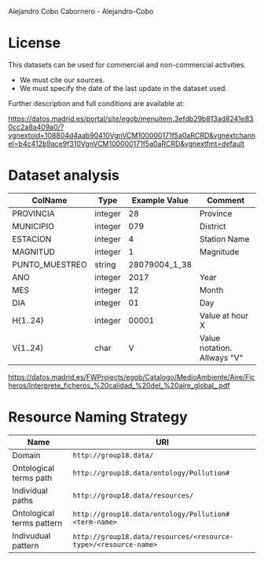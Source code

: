 Alejandro Cobo Cabornero - Alejandro-Cobo

# License

This datasets can be used for commercial and non-commercial activities.

- We must cite our sources.
- We must specify the date of the last update in the dataset used.

Further description and full conditions are available at:

https://datos.madrid.es/portal/site/egob/menuitem.3efdb29b813ad8241e830cc2a8a409a0/?vgnextoid=108804d4aab90410VgnVCM100000171f5a0aRCRD&vgnextchannel=b4c412b9ace9f310VgnVCM100000171f5a0aRCRD&vgnextfmt=default


# Dataset analysis

| ColName        | Type    | Example Value | Comment                     |
|----------------|---------|---------------|-----------------------------|
| PROVINCIA      | integer | 28            | Province                    |
| MUNICIPIO      | integer | 079           | District                    |
| ESTACION       | integer | 4             | Station Name                |
| MAGNITUD       | integer | 1             | Magnitude                   |
| PUNTO_MUESTREO | string  | 28079004_1_38 |                             |
| ANO            | integer | 2017          | Year                        |
| MES            | integer | 12            | Month                       |
| DIA            | integer | 01            | Day                         |
| H{1..24}       | integer | 00001         | Value at hour X             |
| V{1..24}       | char    | V             | Value notation. Allways "V" |

https://datos.madrid.es/FWProjects/egob/Catalogo/MedioAmbiente/Aire/Ficheros/Interprete_ficheros_%20calidad_%20del_%20aire_global_.pdf

# Resource Naming Strategy

| Name                      | URI                                                              |
|---------------------------|------------------------------------------------------------------|
| Domain                    | `http://group18.data/                                          ` |
| Ontological terms path    | `http://group18.data/ontology/Pollution#                       ` |
| Individual paths          | `http://group18.data/resources/                                ` |
| Ontological terms pattern | `http://group18.data/ontology/Pollution#<term-name>            ` |
| Indivudual pattern        | `http://group18.data/resources/<resource-type>/<resource-name> ` |
